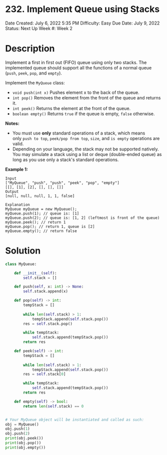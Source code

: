 # 232. Implement Queue using Stacks

Date Created: July 6, 2022 5:35 PM
Difficulty: Easy
Due Date: July 9, 2022
Status: Next Up
Week #: Week 2

# Description

Implement a first in first out (FIFO) queue using only two stacks. The implemented queue should support all the functions of a normal queue (`push`, `peek`, `pop`, and `empty`).

Implement the `MyQueue` class:

- `void push(int x)` Pushes element x to the back of the queue.
- `int pop()` Removes the element from the front of the queue and returns it.
- `int peek()` Returns the element at the front of the queue.
- `boolean empty()` Returns `true` if the queue is empty, `false` otherwise.

**Notes:**

- You must use **only** standard operations of a stack, which means only `push to top`, `peek/pop from top`, `size`, and `is empty` operations are valid.
- Depending on your language, the stack may not be supported natively. You may simulate a stack using a list or deque (double-ended queue) as long as you use only a stack's standard operations.

**Example 1:**

```
Input
["MyQueue", "push", "push", "peek", "pop", "empty"]
[[], [1], [2], [], [], []]
Output
[null, null, null, 1, 1, false]

Explanation
MyQueue myQueue = new MyQueue();
myQueue.push(1); // queue is: [1]
myQueue.push(2); // queue is: [1, 2] (leftmost is front of the queue)
myQueue.peek(); // return 1
myQueue.pop(); // return 1, queue is [2]
myQueue.empty(); // return false
```

# Solution

```python
class MyQueue:

    def __init__(self):
        self.stack = []

    def push(self, x: int) -> None:
        self.stack.append(x)

    def pop(self) -> int:
        tempStack = []
    
        while len(self.stack) > 1:
            tempStack.append(self.stack.pop())
        res = self.stack.pop()

        while tempStack:
            self.stack.append(tempStack.pop())
        return res

    def peek(self) -> int:
        tempStack = []
    
        while len(self.stack) > 1:
            tempStack.append(self.stack.pop())
        res = self.stack[0]

        while tempStack:
            self.stack.append(tempStack.pop())
        return res

    def empty(self) -> bool:
        return len(self.stack) == 0


# Your MyQueue object will be instantiated and called as such:
obj = MyQueue()
obj.push(1)
obj.push(2)
print(obj.peek())
print(obj.pop())
print(obj.empty())

```